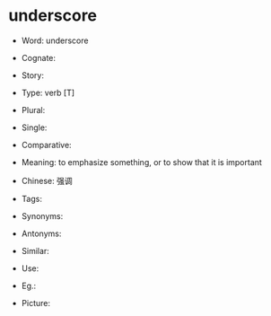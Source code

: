 # underscore

- Word: underscore
- Cognate: 
- Story: 

- Type: verb [T]
- Plural: 
- Single: 
- Comparative: 
- Meaning: to emphasize something, or to show that it is important
- Chinese: 强调
- Tags: 
- Synonyms: 
- Antonyms: 
- Similar: 
- Use: 
- Eg.: 
- Picture: 

